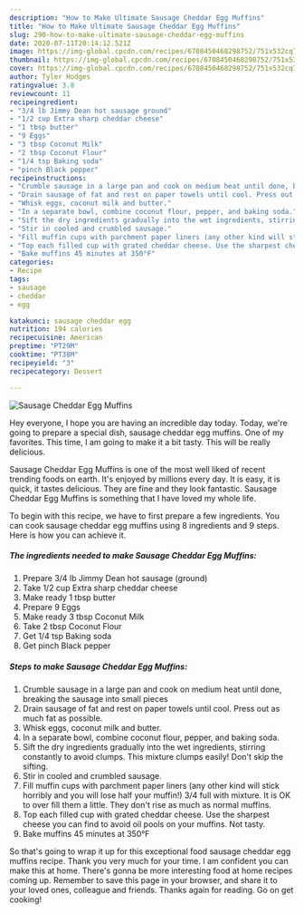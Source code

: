 ```yaml
---
description: "How to Make Ultimate Sausage Cheddar Egg Muffins"
title: "How to Make Ultimate Sausage Cheddar Egg Muffins"
slug: 290-how-to-make-ultimate-sausage-cheddar-egg-muffins
date: 2020-07-11T20:14:12.521Z
image: https://img-global.cpcdn.com/recipes/6708450468298752/751x532cq70/sausage-cheddar-egg-muffins-recipe-main-photo.jpg
thumbnail: https://img-global.cpcdn.com/recipes/6708450468298752/751x532cq70/sausage-cheddar-egg-muffins-recipe-main-photo.jpg
cover: https://img-global.cpcdn.com/recipes/6708450468298752/751x532cq70/sausage-cheddar-egg-muffins-recipe-main-photo.jpg
author: Tyler Hodges
ratingvalue: 3.8
reviewcount: 11
recipeingredient:
- "3/4 lb Jimmy Dean hot sausage ground"
- "1/2 cup Extra sharp cheddar cheese"
- "1 tbsp butter"
- "9 Eggs"
- "3 tbsp Coconut Milk"
- "2 tbsp Coconut Flour"
- "1/4 tsp Baking soda"
- "pinch Black pepper"
recipeinstructions:
- "Crumble sausage in a large pan and cook on medium heat until done, breaking the sausage into small pieces"
- "Drain sausage of fat and rest on paper towels until cool. Press out as much fat as possible."
- "Whisk eggs, coconut milk and butter."
- "In a separate bowl, combine coconut flour, pepper, and baking soda."
- "Sift the dry ingredients gradually into the wet ingredients, stirring constantly to avoid clumps. This mixture clumps easily! Don&#39;t skip the sifting."
- "Stir in cooled and crumbled sausage."
- "Fill muffin cups with parchment paper liners (any other kind will stick horribly and you will lose half your muffin!) 3/4 full with mixture. It is OK to over fill them a little. They don&#39;t rise as much as normal muffins."
- "Top each filled cup with grated cheddar cheese. Use the sharpest cheese you can find to avoid oil pools on your muffins. Not tasty."
- "Bake muffins 45 minutes at 350°F"
categories:
- Recipe
tags:
- sausage
- cheddar
- egg

katakunci: sausage cheddar egg 
nutrition: 194 calories
recipecuisine: American
preptime: "PT29M"
cooktime: "PT38M"
recipeyield: "3"
recipecategory: Dessert

---
```



![Sausage Cheddar Egg Muffins](https://img-global.cpcdn.com/recipes/6708450468298752/751x532cq70/sausage-cheddar-egg-muffins-recipe-main-photo.jpg)

Hey everyone, I hope you are having an incredible day today. Today, we're going to prepare a special dish, sausage cheddar egg muffins. One of my favorites. This time, I am going to make it a bit tasty. This will be really delicious.



Sausage Cheddar Egg Muffins is one of the most well liked of recent trending foods on earth. It's enjoyed by millions every day. It is easy, it is quick, it tastes delicious. They are fine and they look fantastic. Sausage Cheddar Egg Muffins is something that I have loved my whole life.


To begin with this recipe, we have to first prepare a few ingredients. You can cook sausage cheddar egg muffins using 8 ingredients and 9 steps. Here is how you can achieve it.

##### The ingredients needed to make Sausage Cheddar Egg Muffins:

1. Prepare 3/4 lb Jimmy Dean hot sausage (ground)
1. Take 1/2 cup Extra sharp cheddar cheese
1. Make ready 1 tbsp butter
1. Prepare 9 Eggs
1. Make ready 3 tbsp Coconut Milk
1. Take 2 tbsp Coconut Flour
1. Get 1/4 tsp Baking soda
1. Get pinch Black pepper




##### Steps to make Sausage Cheddar Egg Muffins:

1. Crumble sausage in a large pan and cook on medium heat until done, breaking the sausage into small pieces
1. Drain sausage of fat and rest on paper towels until cool. Press out as much fat as possible.
1. Whisk eggs, coconut milk and butter.
1. In a separate bowl, combine coconut flour, pepper, and baking soda.
1. Sift the dry ingredients gradually into the wet ingredients, stirring constantly to avoid clumps. This mixture clumps easily! Don&#39;t skip the sifting.
1. Stir in cooled and crumbled sausage.
1. Fill muffin cups with parchment paper liners (any other kind will stick horribly and you will lose half your muffin!) 3/4 full with mixture. It is OK to over fill them a little. They don&#39;t rise as much as normal muffins.
1. Top each filled cup with grated cheddar cheese. Use the sharpest cheese you can find to avoid oil pools on your muffins. Not tasty.
1. Bake muffins 45 minutes at 350°F




So that's going to wrap it up for this exceptional food sausage cheddar egg muffins recipe. Thank you very much for your time. I am confident you can make this at home. There's gonna be more interesting food at home recipes coming up. Remember to save this page in your browser, and share it to your loved ones, colleague and friends. Thanks again for reading. Go on get cooking!
